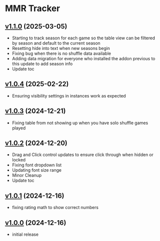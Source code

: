 # MMR Tracker

## [v1.1.0](https://github.com/rbgdevx/mmr-tracker/releases/tag/v1.1.0) (2025-03-05)

- Starting to track season for each game so the table view can be filtered by season and default to the current season
- Resetting hide into text when new seasons begin
- Fixing bug when there is no shuffle data available
- Adding data migration for everyone who installed the addon previous to this update to add season info
- Update toc

## [v1.0.4](https://github.com/rbgdevx/mmr-tracker/releases/tag/v1.0.4) (2025-02-22)

- Ensuring visibility settings in instances work as expected

## [v1.0.3](https://github.com/rbgdevx/mmr-tracker/releases/tag/v1.0.3) (2024-12-21)

- Fixing table from not showing up when you have solo shuffle games played

## [v1.0.2](https://github.com/rbgdevx/mmr-tracker/releases/tag/v1.0.2) (2024-12-20)

- Drag and Click control updates to ensure click through when hidden or locked
- Fixing font dropdown list
- Updating font size range
- Minor Cleanup
- Update toc

## [v1.0.1](https://github.com/rbgdevx/mmr-tracker/releases/tag/v1.0.1) (2024-12-16)

- fixing rating math to show correct numbers

## [v1.0.0](https://github.com/rbgdevx/mmr-tracker/releases/tag/v1.0.0) (2024-12-16)

- initial release
